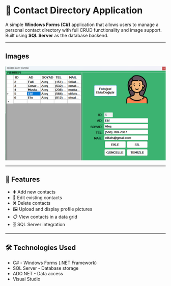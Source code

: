 # 📇 Contact Directory Application

A simple **Windows Forms (C#)** application that allows users to manage a personal contact directory with full CRUD functionality and image support. Built using **SQL Server** as the database backend.

---

## Images

![Image](Directory.png)

---

## 🧩 Features

- ➕ Add new contacts
- 📝 Edit existing contacts
- ❌ Delete contacts
- 🖼️ Upload and display profile pictures
- 📋 View contacts in a data grid
- 🗄️ SQL Server integration

---

## 🛠️ Technologies Used

- C# - Windows Forms (.NET Framework)
- SQL Server - Database storage
- ADO.NET - Data access
- Visual Studio
